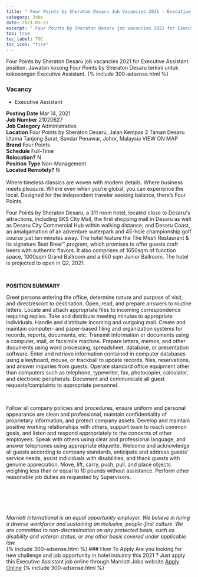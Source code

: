 ```yaml
---
title: " Four Points by Sheraton Desaru Job Vacancies 2021 - Executive Assistant" 
category: Jobs 
date: 2021-03-23 
excerpt: " Four Points by Sheraton Desaru job vacancies 2021 for Executive Assistant position. Jawatan kosong  Four Points by Sheraton Desaru terkini untuk kekosongan Executive Assistant." 
toc: true 
toc_label: TOC 
toc_icon: "fire" 
--- 
```


 Four Points by Sheraton Desaru job vacancies 2021 for Executive Assistant position. Jawatan kosong  Four Points by Sheraton Desaru terkini untuk kekosongan Executive Assistant. 
{% include 300-adsense.html %} 
### Vacancy 
- Executive Assistant 
<div><div><b>Posting Date</b> Mar 14, 2021<br><b>Job Number</b> 21020627<br><b>Job Category</b> Administrative<br><b>Location</b> Four Points by Sheraton Desaru, Jalan Kempas 2 Taman Desaru Utama Tanjong Surat, Bandar Penawar, Johor, Malaysia VIEW ON MAP<br><b>Brand</b> Four Points<br><b>Schedule</b> Full-Time<br><b>Relocation?</b> N<br><b>Position Type</b> Non-Management<br><b>Located Remotely?</b> N<br><br>Where timeless classics are woven with modern details. Where business meets pleasure. Where even when you&#8217;re global, you can experience the local. Designed for the independent traveler seeking balance, there&#8217;s Four Points.<br></div><div> <p>Four Points by Sheraton Desaru, a 311 room hotel, located close to Desaru's attractions, including SKS City Mall, the first shopping mall in Desaru as well as Desaru City Commercial Hub within walking distance; and Desaru Coast, an amalgamation of an adventure waterpark and 45-hole championship golf course just ten minutes away. The hotel feature the The Mesh Restaurant &amp; its signature Best Brew&#8482; program, which promises to offer guests craft beers with authentic flavors. It also comprises of 1650sqm of function space, 1000sqm Grand Ballroom and a 650 sqm Junior Ballroom. The hotel is projected to open in Q2, 2021.</p> <p>&#160;</p> <p><strong>POSITION SUMMARY</strong></p> <p>Greet persons entering the office, determine nature and purpose of visit, and direct/escort to destination. Open, read, and prepare answers to routine letters. Locate and attach appropriate files to incoming correspondence requiring replies. Take and distribute meeting minutes to appropriate individuals. Handle and distribute incoming and outgoing mail. Create and maintain computer- and paper-based filing and organization systems for records, reports, documents, etc. Transmit information or documents using a computer, mail, or facsimile machine. Prepare letters, memos, and other documents using word processing, spreadsheet, database, or presentation software. Enter and retrieve information contained in computer databases using a keyboard, mouse, or trackball to update records, files, reservations, and answer inquiries from guests. Operate standard office equipment other than computers such as telephone, typewriter, fax, photocopier, calculator, and electronic peripherals. Document and communicate all guest requests/complaints to appropriate personnel.</p> <p>&#160;</p> <p>Follow all company policies and procedures, ensure uniform and personal appearance are clean and professional, maintain confidentiality of proprietary information, and protect company assets. Develop and maintain positive working relationships with others, support team to reach common goals, and listen and respond appropriately to the concerns of other employees. Speak with others using clear and professional language, and answer telephones using appropriate etiquette. Welcome and acknowledge all guests according to company standards, anticipate and address guests&#8217; service needs, assist individuals with disabilities, and thank guests with genuine appreciation. Move, lift, carry, push, pull, and place objects weighing less than or equal to 10 pounds without assistance. Perform other reasonable job duties as requested by Supervisors.</p> <p>&#160;</p> <p>&#160;</p> </div> <div> &#160;</div> <em>Marriott International is an equal opportunity employer.&#160;We believe in hiring a diverse workforce and sustaining an inclusive, people-first culture.&#160;We are committed to non-discrimination on&#160;any&#160;protected&#160;basis, such as disability and veteran status, or any other basis covered under applicable law.</em><br></div> 
{% include 300-adsense.html %} 
### How To Apply 
Are you looking for new challenge and job opportunity in hotel industry this 2021 ?
Just apply this Executive Assistant job online through Marriott Jobs website 
<a href="https://jobs.marriott.com/marriott/jobs/21020627?lang=en-us" class="btn btn--info" target="_blank" rel="nofollow noopenner">Apply Online</a> 
{% include 300-adsense.html %} 